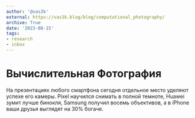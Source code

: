 ```yaml
---
author: '@vas3k'
external: https://vas3k.blog/blog/computational_photography/
archive: True
date: '2023-08-15'
tags:
- research
- inbox
---
```


# Вычислительная Фотография

На презентациях любого смартфона сегодня отдельное место уделяют успехе его
камеры. Pixel научился снимать в полной темноте, Huawei зумит лучше бинокля,
Samsung получил восемь объективов, а в iPhone ваши друзья выглядят на 30%
богаче.
